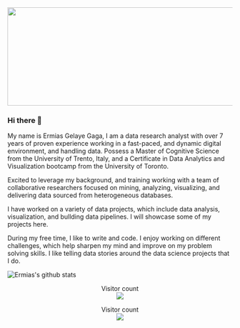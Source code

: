 
<img src="https://1zrnlw1lz3wt1zcsci363i2d-wpengine.netdna-ssl.com/wp-content/uploads/2019/05/Data-Science-Blog-Header-1658x468.jpg" height="220" width="820" />

### Hi there 👋

<!--
**ermiasgelaye/ermiasgelaye** is a ✨ _special_ ✨ repository because its `README.md` (this file) appears on your GitHub profile.

Here are some ideas to get you started:

- 🔭 I’m currently working on ...
- 🌱 I’m currently learning ...
- 👯 I’m looking to collaborate on ...
- 🤔 I’m looking for help with ...
- 💬 Ask me about ...
- 📫 How to reach me: ...
- 😄 Pronouns: ...
- ⚡ Fun fact: ...
-->

My name is Ermias Gelaye Gaga, I am a data research analyst with over 7 years of proven experience working in a fast-paced, and dynamic digital environment, and handling data. Possess a Master of Cognitive Science from the University of Trento, Italy, and a Certificate in Data Analytics and Visualization bootcamp from the University of Toronto.

Excited to leverage my background, and training working with a team of collaborative researchers focused on mining, analyzing, visualizing, and delivering data sourced from heterogeneous databases.

I have worked on a variety of data projects, which include data analysis, visualization, and bullding data pipelines. I will showcase some of my projects here.

During my free time, I like to write and code. I enjoy working on different challenges, which help sharpen my mind and improve on my problem solving skills. I like telling data stories around the data science projects that I do.


![Ermias's github stats](https://github-readme-stats.vercel.app/api?username=ermiasgelaye&theme=dark&show_icons=true&hide=contribs,prs,stars,issues)

<p align="center"> 
  Visitor count<br>
  <img src="https://github-readme-stats.vercel.app/api?username=ermiasgelaye&theme=dark&show_icons=true&hide=contribs,prs,stars,issues" />
</p>



<p align="center"> 
  Visitor count<br>
  <img src="https://profile-counter.glitch.me/ermiasgealye/count.svg" />
</p>






